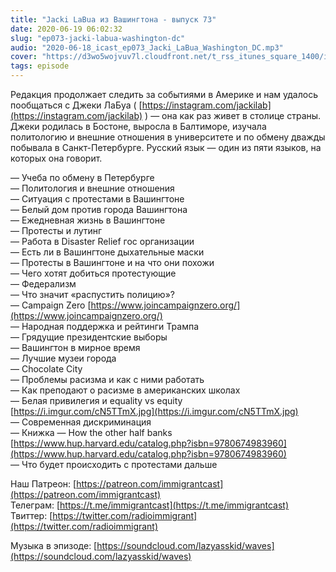 ```yaml
---
title: "Jacki LaBua из Вашингтона - выпуск 73"
date: 2020-06-19 06:02:32
slug: "ep073-jacki-labua-washington-dc"
audio: "2020-06-18_icast_ep073_Jacki_LaBua_Washington_DC.mp3"
cover: "https://d3wo5wojvuv7l.cloudfront.net/t_rss_itunes_square_1400/images.spreaker.com/original/3470ab28153393f66a9a81f75a786415.jpg"
tags: episode
---
```

Редакция продолжает следить за событиями в Америке и нам удалось пообщаться с Джеки ЛаБуа ( [https://instagram.com/jackilab](https://instagram.com/jackilab) ) — она как раз живет в столице страны. Джеки родилась в Бостоне, выросла в Балтиморе, изучала политологию и внешние отношения в университете и по обмену дважды побывала в Санкт-Петербурге. Русский язык — один из пяти языков, на которых она говорит.  
  
— Учеба по обмену в Петербурге  
— Политология и внешние отношения  
— Ситуация с протестами в Вашингтоне  
— Белый дом против города Вашингтона  
— Ежедневная жизнь в Вашингтоне  
— Протесты и лутинг  
— Работа в Disaster Relief гос организации  
— Есть ли в Вашингтоне дыхательные маски  
— Протесты в Вашингтоне и на что они похожи  
— Чего хотят добиться протестующие  
— Федерализм  
— Что значит «распустить полицию»?  
— Campaign Zero [https://www.joincampaignzero.org/](https://www.joincampaignzero.org/)  
— Народная поддержка и рейтинги Трампа  
— Грядущие президентские выборы  
— Вашингтон в мирное время  
— Лучшие музеи города  
— Chocolate City  
— Проблемы расизма и как с ними работать  
— Как преподают о расизме в американских школах  
— Белая привилегия и equality vs equity [https://i.imgur.com/cN5TTmX.jpg](https://i.imgur.com/cN5TTmX.jpg)  
— Современная дискриминация  
— Книжка — How the other half banks [https://www.hup.harvard.edu/catalog.php?isbn=9780674983960](https://www.hup.harvard.edu/catalog.php?isbn=9780674983960)  
— Что будет происходить с протестами дальше  
  
Наш Патреон: [https://patreon.com/immigrantcast](https://patreon.com/immigrantcast)  
Телеграм: [https://t.me/immigrantcast](https://t.me/immigrantcast)  
Твиттер: [https://twitter.com/radioimmigrant](https://twitter.com/radioimmigrant)  
  
Музыка в эпизоде: [https://soundcloud.com/lazyasskid/waves](https://soundcloud.com/lazyasskid/waves)
